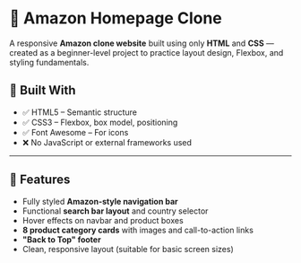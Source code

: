 # 🛒 Amazon Homepage Clone

A responsive **Amazon clone website** built using only **HTML** and **CSS** — created as a beginner-level project to practice layout design, Flexbox, and styling fundamentals.

## 🧰 Built With

- ✅ HTML5 – Semantic structure
- ✅ CSS3 – Flexbox, box model, positioning
- ✅ Font Awesome – For icons
- ❌ No JavaScript or external frameworks used

---

## 🎯 Features

- Fully styled **Amazon-style navigation bar**
- Functional **search bar layout** and country selector
- Hover effects on navbar and product boxes
- **8 product category cards** with images and call-to-action links
- **"Back to Top" footer**
- Clean, responsive layout (suitable for basic screen sizes)





